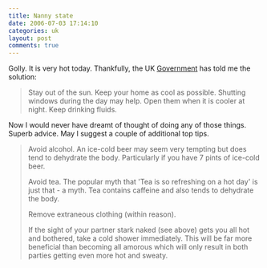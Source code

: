 ```yaml
---
title: Nanny state
date: 2006-07-03 17:14:10
categories: uk
layout: post
comments: true
---
```

Golly. It is very hot today. Thankfully, the UK
[Government](http://www.met-office.gov.uk/weather/europe/uk/heat_health.html)
has told me the solution:

> Stay out of the sun. Keep your home as cool as possible. Shutting
> windows during the day may help. Open them when it is cooler at night.
> Keep drinking fluids.

Now I would never have dreamt of thought of doing any of those things.
Superb advice. May I suggest a couple of additional top tips.

> Avoid alcohol. An ice-cold beer may seem very tempting but does tend
> to dehydrate the body. Particularly if you have 7 pints of ice-cold
> beer.
>
> Avoid tea. The popular myth that 'Tea is so refreshing on a hot day'
> is just that - a myth. Tea contains caffeine and also tends to
> dehydrate the body.
>
> Remove extraneous clothing (within reason).
>
> If the sight of your partner stark naked (see above) gets you all hot
> and bothered, take a cold shower immediately. This will be far more
> beneficial than becoming all amorous which will only result in both
> parties getting even more hot and sweaty.
